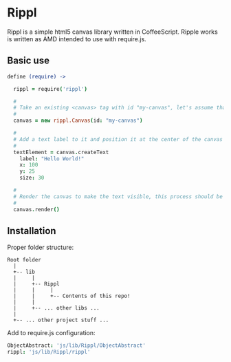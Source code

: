 # Rippl

Rippl is a simple html5 canvas library written in CoffeeScript. Ripple works is written as AMD intended to use with require.js.

## Basic use

```coffeescript
define (require) ->

  rippl = require('rippl')

  #
  # Take an existing <canvas> tag with id "my-canvas", let's assume that canvas has dimensions of 200x50
  #
  canvas = new rippl.Canvas(id: "my-canvas")

  #
  # Add a text label to it and position it at the center of the canvas
  #
  textElement = canvas.createText
    label: "Hello World!"
    x: 100
    y: 25
    size: 30

  #
  # Render the canvas to make the text visible, this process should be automated for animations, more on that later...
  #
  canvas.render()
```

## Installation

Proper folder structure:

```
Root folder
  |
  +-- lib
  |     |
  |     +-- Rippl
  |     |     |
  |     |     +-- Contents of this repo!
  |     |
  |     +-- ... other libs ...
  |
  +-- ... other project stuff ...
```

Add to require.js configuration:

```coffeescript
ObjectAbstract: 'js/lib/Rippl/ObjectAbstract'
rippl: 'js/lib/Rippl/rippl'
```
